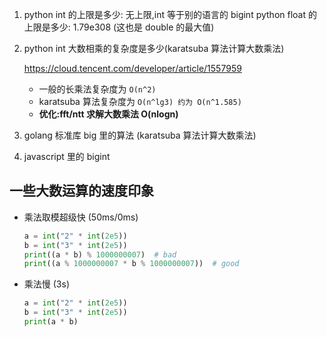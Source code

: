 1. python int 的上限是多少: 无上限,int 等于别的语言的 bigint
   python float 的上限是多少: 1.79e308 (这也是 double 的最大值)
2. python int 大数相乘的复杂度是多少(karatsuba 算法计算大数乘法)

   https://cloud.tencent.com/developer/article/1557959

   - 一般的长乘法复杂度为 `O(n^2)`
   - karatsuba 算法复杂度为 `O(n^lg3) 约为 O(n^1.585)`
   - **优化:fft/ntt 求解大数乘法 O(nlogn)**

3. golang 标准库 big 里的算法 (karatsuba 算法计算大数乘法)
4. javascript 里的 bigint

## 一些大数运算的速度印象

- 乘法取模超级快 (50ms/0ms)

  ```python
  a = int("2" * int(2e5))
  b = int("3" * int(2e5))
  print((a * b) % 1000000007)  # bad
  print((a % 1000000007 * b % 1000000007))  # good
  ```

- 乘法慢 (3s)

  ```python
  a = int("2" * int(2e5))
  b = int("3" * int(2e5))
  print(a * b)
  ```
